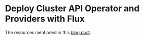 # Deploy Cluster API Operator and Providers with Flux

The resources mentioned in this [blog post](https://wieland.tech/blog/deploy-cluster-api-operator-providers-with-flux).
